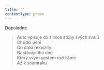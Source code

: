 ```yaml
---
title: ''
contentType: prose
---
```


Dopoledne

> Auto vpisuje do silnice stopy svých svalů  
> Chodci pění  
> Co další rekvizity  
> Nastávajícího dne  
> Který svým gestem roztíráme  
> Až k soumraku
